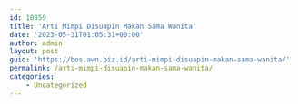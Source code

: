 ```yaml
---
id: 10859
title: 'Arti Mimpi Disuapin Makan Sama Wanita'
date: '2023-05-31T01:05:31+00:00'
author: admin
layout: post
guid: 'https://bos.awn.biz.id/arti-mimpi-disuapin-makan-sama-wanita/'
permalink: /arti-mimpi-disuapin-makan-sama-wanita/
categories:
    - Uncategorized
---
```


